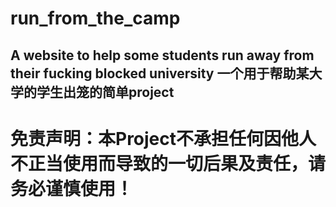 # run_from_the_camp
## A website to help some students run away from their fucking blocked university 一个用于帮助某大学的学生出笼的简单project
# 免责声明：本Project不承担任何因他人不正当使用而导致的一切后果及责任，请务必谨慎使用！<b>
